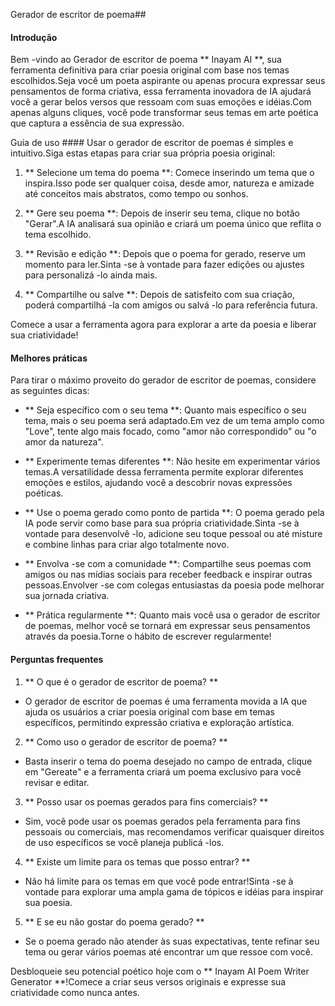 Gerador de escritor de poema##

#### Introdução
Bem -vindo ao Gerador de escritor de poema ** Inayam AI **, sua ferramenta definitiva para criar poesia original com base nos temas escolhidos.Seja você um poeta aspirante ou apenas procura expressar seus pensamentos de forma criativa, essa ferramenta inovadora de IA ajudará você a gerar belos versos que ressoam com suas emoções e idéias.Com apenas alguns cliques, você pode transformar seus temas em arte poética que captura a essência de sua expressão.

Guia de uso ####
Usar o gerador de escritor de poemas é simples e intuitivo.Siga estas etapas para criar sua própria poesia original:

1. ** Selecione um tema do poema **: Comece inserindo um tema que o inspira.Isso pode ser qualquer coisa, desde amor, natureza e amizade até conceitos mais abstratos, como tempo ou sonhos.

2. ** Gere seu poema **: Depois de inserir seu tema, clique no botão "Gerar".A IA analisará sua opinião e criará um poema único que reflita o tema escolhido.

3. ** Revisão e edição **: Depois que o poema for gerado, reserve um momento para ler.Sinta -se à vontade para fazer edições ou ajustes para personalizá -lo ainda mais.

4. ** Compartilhe ou salve **: Depois de satisfeito com sua criação, poderá compartilhá -la com amigos ou salvá -lo para referência futura.

Comece a usar a ferramenta agora para explorar a arte da poesia e liberar sua criatividade!

#### Melhores práticas
Para tirar o máximo proveito do gerador de escritor de poemas, considere as seguintes dicas:

- ** Seja específico com o seu tema **: Quanto mais específico o seu tema, mais o seu poema será adaptado.Em vez de um tema amplo como "Love", tente algo mais focado, como "amor não correspondido" ou "o amor da natureza".

- ** Experimente temas diferentes **: Não hesite em experimentar vários temas.A versatilidade dessa ferramenta permite explorar diferentes emoções e estilos, ajudando você a descobrir novas expressões poéticas.

- ** Use o poema gerado como ponto de partida **: O poema gerado pela IA pode servir como base para sua própria criatividade.Sinta -se à vontade para desenvolvê -lo, adicione seu toque pessoal ou até misture e combine linhas para criar algo totalmente novo.

- ** Envolva -se com a comunidade **: Compartilhe seus poemas com amigos ou nas mídias sociais para receber feedback e inspirar outras pessoas.Envolver -se com colegas entusiastas da poesia pode melhorar sua jornada criativa.

- ** Prática regularmente **: Quanto mais você usa o gerador de escritor de poemas, melhor você se tornará em expressar seus pensamentos através da poesia.Torne o hábito de escrever regularmente!

#### Perguntas frequentes

1. ** O que é o gerador de escritor de poema? ​​**
- O gerador de escritor de poemas é uma ferramenta movida a IA que ajuda os usuários a criar poesia original com base em temas específicos, permitindo expressão criativa e exploração artística.

2. ** Como uso o gerador de escritor de poema? ​​**
- Basta inserir o tema do poema desejado no campo de entrada, clique em "Gereate" e a ferramenta criará um poema exclusivo para você revisar e editar.

3. ** Posso usar os poemas gerados para fins comerciais? **
- Sim, você pode usar os poemas gerados pela ferramenta para fins pessoais ou comerciais, mas recomendamos verificar quaisquer direitos de uso específicos se você planeja publicá -los.

4. ** Existe um limite para os temas que posso entrar? **
- Não há limite para os temas em que você pode entrar!Sinta -se à vontade para explorar uma ampla gama de tópicos e idéias para inspirar sua poesia.

5. ** E se eu não gostar do poema gerado? **
- Se o poema gerado não atender às suas expectativas, tente refinar seu tema ou gerar vários poemas até encontrar um que ressoe com você.

Desbloqueie seu potencial poético hoje com o ** Inayam AI Poem Writer Generator **!Comece a criar seus versos originais e expresse sua criatividade como nunca antes.